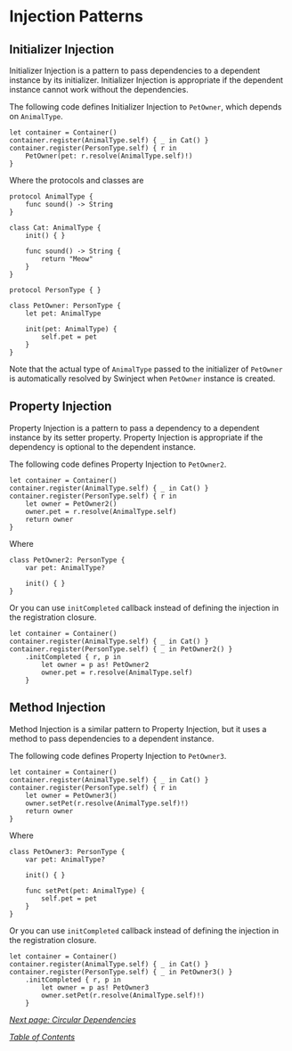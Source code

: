 # Injection Patterns

## Initializer Injection

Initializer Injection is a pattern to pass dependencies to a dependent instance by its initializer. Initializer Injection is appropriate if the dependent instance cannot work without the dependencies.

The following code defines Initializer Injection to `PetOwner`, which depends on `AnimalType`.

    let container = Container()
    container.register(AnimalType.self) { _ in Cat() }
    container.register(PersonType.self) { r in
        PetOwner(pet: r.resolve(AnimalType.self)!)
    }

Where the protocols and classes are

    protocol AnimalType {
        func sound() -> String
    }

    class Cat: AnimalType {
        init() { }

        func sound() -> String {
            return "Meow"
        }
    }

    protocol PersonType { }

    class PetOwner: PersonType {
        let pet: AnimalType

        init(pet: AnimalType) {
            self.pet = pet
        }
    }

Note that the actual type of `AnimalType` passed to the initializer of `PetOwner` is automatically resolved by Swinject when `PetOwner` instance is created.

## Property Injection

Property Injection is a pattern to pass a dependency to a dependent instance by its setter property. Property Injection is appropriate if the dependency is optional to the dependent instance.

The following code defines Property Injection to `PetOwner2`.

    let container = Container()
    container.register(AnimalType.self) { _ in Cat() }
    container.register(PersonType.self) { r in
        let owner = PetOwner2()
        owner.pet = r.resolve(AnimalType.self)
        return owner
    }

Where

    class PetOwner2: PersonType {
        var pet: AnimalType?

        init() { }
    }

Or you can use <a name="initialization-callback">`initCompleted` callback</a> instead of defining the injection in the registration closure.

    let container = Container()
    container.register(AnimalType.self) { _ in Cat() }
    container.register(PersonType.self) { _ in PetOwner2() }
        .initCompleted { r, p in
            let owner = p as! PetOwner2
            owner.pet = r.resolve(AnimalType.self)
        }

## Method Injection

Method Injection is a similar pattern to Property Injection, but it uses a method to pass dependencies to a dependent instance.

The following code defines Property Injection to `PetOwner3`.

    let container = Container()
    container.register(AnimalType.self) { _ in Cat() }
    container.register(PersonType.self) { r in
        let owner = PetOwner3()
        owner.setPet(r.resolve(AnimalType.self)!)
        return owner
    }

Where

    class PetOwner3: PersonType {
        var pet: AnimalType?

        init() { }

        func setPet(pet: AnimalType) {
            self.pet = pet
        }
    }

Or you can use `initCompleted` callback instead of defining the injection in the registration closure.

    let container = Container()
    container.register(AnimalType.self) { _ in Cat() }
    container.register(PersonType.self) { _ in PetOwner3() }
        .initCompleted { r, p in
            let owner = p as! PetOwner3
            owner.setPet(r.resolve(AnimalType.self)!)
        }

_[Next page: Circular Dependencies](CircularDependencies.md)_

_[Table of Contents](README.md)_

